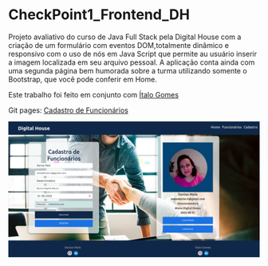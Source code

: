 # CheckPoint1_Frontend_DH
Projeto avaliativo do curso de Java Full Stack pela Digital House com a criação de um formulário com eventos DOM,totalmente dinâmico e responsivo com o uso de nós em Java Script que permite au usuário inserir a imagem localizada em seu arquivo pessoal.
A aplicação conta ainda com uma segunda página bem humorada sobre a turma utilizando somente o Bootstrap, que você pode conferir em Home.

Este trabalho foi feito em conjunto com [Ítalo Gomes](https://github.com/ItaloMGC)

Git pages: [Cadastro de Funcionários](https://denisemelo.github.io/CheckPoint1_Frontend_DH/)
<div align="center">
<img src="https://github.com/DeniseMelo/CheckPoint1_Frontend_DH/blob/main/assets/images/readme.png" width="700px" />
</div>

